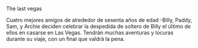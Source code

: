 The last vegas  

Cuatro mejores amigos de alrededor de sesenta años de edad -Billy, Paddy, Sam, y Archie deciden celebrar la despedida de soltero de Billy el último de ellos en casarse en Las Vegas. Tendrán muchas aventuras y locuras durante su viaje, con un final que valdrá la pena.